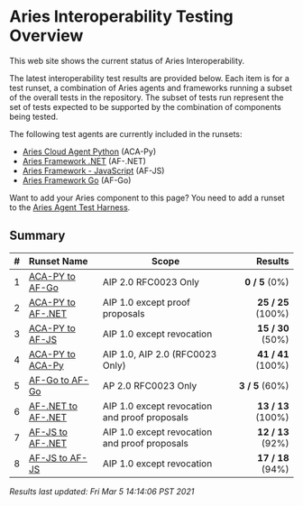 # Aries Interoperability Testing Overview


This web site shows the current status of Aries Interoperability.

The latest interoperability test results are provided below. Each item is for a test runset, a combination
of Aries agents and frameworks running a subset of the overall tests in the repository. The subset of tests
run represent the set of tests expected to be supported by the combination of components being tested.

The following test agents are currently included in the runsets:

- [Aries Cloud Agent Python](https://github.com/hyperledger/aries-cloudagent-python) (ACA-Py)
- [Aries Framework .NET](https://github.com/hyperledger/aries-framework-dotnet) (AF-.NET)
- [Aries Framework - JavaScript](https://github.com/hyperledger/aries-framework-javascript) (AF-JS)
- [Aries Framework Go](https://github.com/hyperledger/aries-framework-go) (AF-Go)

Want to add your Aries component to this page? You need to add a runset to the
[Aries Agent Test Harness](https://github.com/hyperledger/aries-agent-test-harness).

## Summary

|   #   | Runset Name     | Scope | Results |
| :---- | :-------------- | ----- | ------: |
| 1 | [ACA-PY to AF-Go](./acapy-afgo.md) | AIP 2.0 RFC0023 Only | **0 / 5** (0%) |
| 2 | [ACA-PY to AF-.NET](./acapy-dotnet.md) | AIP 1.0 except proof proposals | **25 / 25** (100%) |
| 3 | [ACA-PY to AF-JS](./acapy-javascript.md) | AIP 1.0 except revocation | **15 / 30** (50%) |
| 4 | [ACA-PY to ACA-Py](./acapy.md) | AIP 1.0, AIP 2.0 (RFC0023 Only) | **41 / 41** (100%) |
| 5 | [AF-Go to AF-Go](./afgo.md) | AP 2.0 RFC0023 Only | **3 / 5** (60%) |
| 6 | [AF-.NET to AF-.NET](./dotnet.md) | AIP 1.0 except revocation and proof proposals | **13 / 13** (100%) |
| 7 | [AF-JS to AF-.NET](./javascript-dotnet.md) | AIP 1.0 except revocation and proof proposals | **12 / 13** (92%) |
| 8 | [AF-JS to AF-JS](./javascript.md) | AIP 1.0 except revocation | **17 / 18** (94%) |

*Results last updated: Fri Mar 5 14:14:06 PST 2021*

